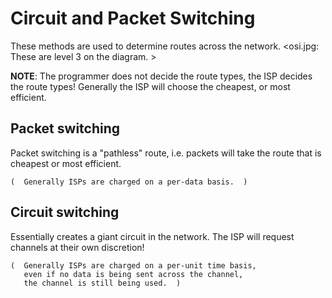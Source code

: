 

# Circuit and Packet Switching
These methods are used to determine routes across the network.
<osi.jpg:   These are level 3 on the diagram. >


**NOTE**: The programmer does not decide the route types,
the ISP decides the route types!
Generally the ISP will choose the cheapest, or most efficient.



## Packet switching
Packet switching is a "pathless" route, i.e. packets will
take the route that is cheapest or most efficient.

    (  Generally ISPs are charged on a per-data basis.  )




##  Circuit switching
Essentially creates a giant circuit in the network.
The ISP will request channels at their own discretion!

    (  Generally ISPs are charged on a per-unit time basis,
       even if no data is being sent across the channel,
       the channel is still being used.  )



